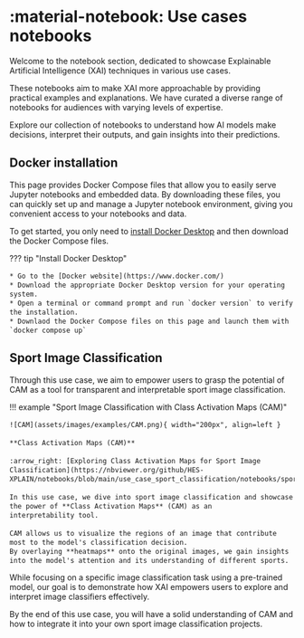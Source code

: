 # :material-notebook: Use cases notebooks

Welcome to the notebook section, dedicated to showcase Explainable Artificial Intelligence (XAI) techniques in various use cases.

These notebooks aim to make XAI more approachable by providing practical examples and explanations. We have curated a diverse range of notebooks for audiences with varying levels of expertise.

Explore our collection of notebooks to understand how AI models make decisions, interpret their outputs, and gain insights into their predictions.

## Docker installation

This page provides Docker Compose files that allow you to easily serve Jupyter notebooks and embedded data. By downloading
these files, you can quickly set up and manage a Jupyter notebook environment, giving you convenient access to your notebooks and data.

To get started, you only need to [install Docker Desktop](https://www.docker.com/) and then download the Docker Compose files.

??? tip "Install Docker Desktop"

    * Go to the [Docker website](https://www.docker.com/)
    * Download the appropriate Docker Desktop version for your operating system.
    * Open a terminal or command prompt and run `docker version` to verify the installation.
    * Downlaod the Docker Compose files on this page and launch them with `docker compose up`


## Sport Image Classification

Through this use case, we aim to empower users to grasp the potential of CAM as a tool for transparent and interpretable sport image classification.

!!! example "Sport Image Classification with Class Activation Maps (CAM)"

    ![CAM](assets/images/examples/CAM.png){ width="200px", align=left }

    **Class Activation Maps (CAM)**

    :arrow_right: [Exploring Class Activation Maps for Sport Image Classification](https://nbviewer.org/github/HES-XPLAIN/notebooks/blob/main/use_case_sport_classification/notebooks/sport_image_classification.ipynb)

    In this use case, we dive into sport image classification and showcase the power of **Class Activation Maps** (CAM) as an
    interpretability tool.

    CAM allows us to visualize the regions of an image that contribute most to the model's classification decision.
    By overlaying **heatmaps** onto the original images, we gain insights into the model's attention and its understanding of different sports.

While focusing on a specific image classification task using a pre-trained model,  our goal is to demonstrate how XAI empowers users to explore and interpret image classifiers effectively.

By the end of this use case, you will have a solid understanding of CAM and how to integrate it into your own sport image classification projects.
